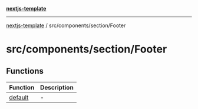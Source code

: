 [**nextjs-template**](README.md)

---

[nextjs-template](README.md) / src/components/section/Footer

# src/components/section/Footer

## Functions

| Function                                                     | Description |
| ------------------------------------------------------------ | ----------- |
| [default](src.components.section.Footer.Function.default.md) | -           |
